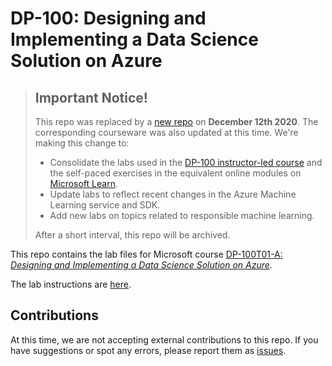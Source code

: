 # DP-100: Designing and Implementing a Data Science Solution on Azure

> ## Important Notice!
>
> This repo was replaced by a [new repo](https://aka.ms/mslearn-dp100) on **December 12th 2020**. The corresponding courseware was also updated at this time. We're making this change to:
> - Consolidate the labs used in the [DP-100 instructor-led course](https://docs.microsoft.com/learn/certifications/courses/dp-100t01_) and the self-paced exercises in the equivalent online modules on [Microsoft Learn](https://docs.microsoft.com/learn/paths/build-ai-solutions-with-azure-ml-service/).
> - Update labs to reflect recent changes in the Azure Machine Learning service and SDK.
> - Add new labs on topics related to responsible machine learning.
>
> After a short interval, this repo will be archived.

This repo contains the lab files for Microsoft course [DP-100T01-A: *Designing and Implementing a Data Science Solution on Azure*](https://docs.microsoft.com/en-us/learn/certifications/courses/dp-100t01).

The lab instructions are [here](labdocs/README.md).

## Contributions

At this time, we are not accepting external contributions to this repo. If you have suggestions or spot any errors, please report them as [issues](https://github.com/MicrosoftLearning/DP100/issues).
